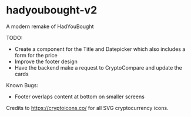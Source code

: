 # hadyoubought-v2

A modern remake of HadYouBought

TODO:
- Create a component for the Title and Datepicker which also includes a form for the price
- Improve the footer design
- Have the backend make a request to CryptoCompare and update the cards

Known Bugs:
- Footer overlaps content at bottom on smaller screens

Credits to https://cryptoicons.co/ for all SVG cryptocurrency icons.